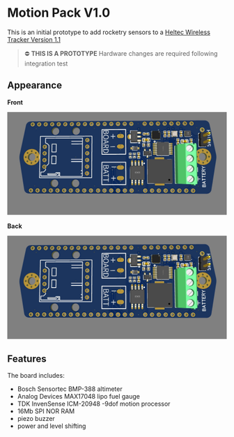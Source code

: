 # Motion Pack V1.0

This is an initial prototype to add rocketry sensors to a [Heltec Wireless Tracker Version 1.1](https://heltec.org/project/wireless-tracker/)

> :no_entry: **THIS IS A PROTOTYPE**
> Hardware changes are required following integration test

## Appearance

**Front**

![Front](front.jpg)

**Back**

![Front](front.jpg)

## Features

The board includes:

- Bosch Sensortec BMP-388 altimeter
- Analog Devices MAX17048 lipo fuel gauge
- TDK InvenSense ICM-20948 -9dof motion processor
- 16Mb SPI NOR RAM
- piezo buzzer
- power and level shifting
